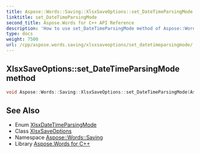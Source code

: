 ```yaml
---
title: Aspose::Words::Saving::XlsxSaveOptions::set_DateTimeParsingMode method
linktitle: set_DateTimeParsingMode
second_title: Aspose.Words for C++ API Reference
description: 'How to use set_DateTimeParsingMode method of Aspose::Words::Saving::XlsxSaveOptions class in C++.'
type: docs
weight: 7500
url: /cpp/aspose.words.saving/xlsxsaveoptions/set_datetimeparsingmode/
---
```

## XlsxSaveOptions::set_DateTimeParsingMode method




```cpp
void Aspose::Words::Saving::XlsxSaveOptions::set_DateTimeParsingMode(Aspose::Words::Saving::XlsxDateTimeParsingMode value)
```

## See Also

* Enum [XlsxDateTimeParsingMode](../../xlsxdatetimeparsingmode/)
* Class [XlsxSaveOptions](../)
* Namespace [Aspose::Words::Saving](../../)
* Library [Aspose.Words for C++](../../../)
